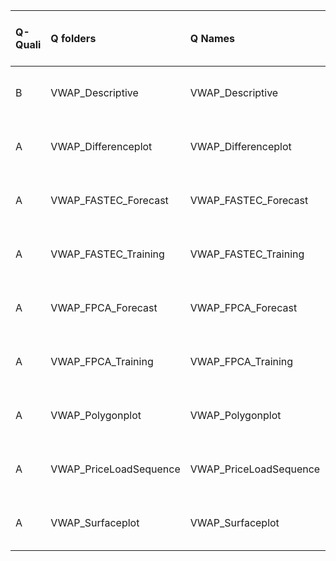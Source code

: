 |Q-Quali |Q folders              |Q Names                |Descriptions stats           |Keywords stats            |Found SW |Meta Info data fields    |
|:-------|:----------------------|:----------------------|:----------------------------|:-------------------------|:--------|:------------------------|
|B       |VWAP_Descriptive       |VWAP_Descriptive       |9 word(s), 48 Character(s)   |7: 4 (standard), 3 (new)  |r        |q, p, a, d, k, df, s, sa |
|A       |VWAP_Differenceplot    |VWAP_Differenceplot    |22 word(s), 116 Character(s) |5: 2 (standard), 3 (new)  |r        |q, p, a, d, k, df, s, sa |
|A       |VWAP_FASTEC_Forecast   |VWAP_FASTEC_Forecast   |19 word(s), 94 Character(s)  |10: 4 (standard), 6 (new) |r        |q, p, a, d, k, df, s, sa |
|A       |VWAP_FASTEC_Training   |VWAP_FASTEC_Training   |23 word(s), 115 Character(s) |9: 3 (standard), 6 (new)  |r        |q, p, a, d, k, df, s, sa |
|A       |VWAP_FPCA_Forecast     |VWAP_FPCA_Forecast     |21 word(s), 101 Character(s) |11: 6 (standard), 5 (new) |r        |q, p, a, d, k, df, s, sa |
|A       |VWAP_FPCA_Training     |VWAP_FPCA_Training     |30 word(s), 151 Character(s) |10: 5 (standard), 5 (new) |r        |q, p, a, d, k, df, s, sa |
|A       |VWAP_Polygonplot       |VWAP_Polygonplot       |12 word(s), 64 Character(s)  |5: 0 (standard), 5 (new)  |r        |q, p, a, d, k, df, s, sa |
|A       |VWAP_PriceLoadSequence |VWAP_PriceLoadSequence |11 word(s), 57 Character(s)  |5: 1 (standard), 4 (new)  |r        |q, p, a, d, k, df, s, sa |
|A       |VWAP_Surfaceplot       |VWAP_Surfaceplot       |11 word(s), 54 Character(s)  |7: 2 (standard), 5 (new)  |r        |q, p, a, d, k, df, s, sa |
